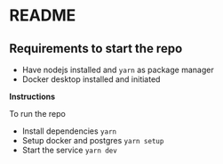 # README

## Requirements to start the repo

- Have nodejs installed and `yarn` as package manager
- Docker desktop installed and initiated

**Instructions**

To run the repo

- Install dependencies `yarn`
- Setup docker and postgres `yarn setup`
- Start the service `yarn dev`
